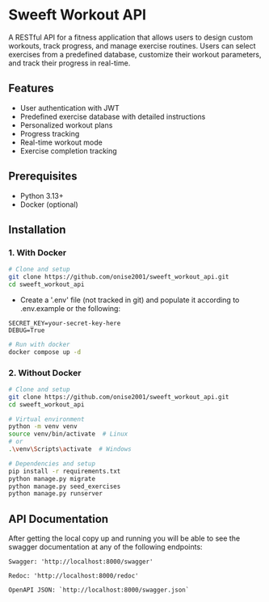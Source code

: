# Sweeft Workout API

A RESTful API for a fitness application that allows users to design custom workouts, track progress, and manage exercise routines. Users can select exercises from a predefined database, customize their workout parameters, and track their progress in real-time.

## Features

- User authentication with JWT
- Predefined exercise database with detailed instructions
- Personalized workout plans
- Progress tracking
- Real-time workout mode
- Exercise completion tracking


## Prerequisites

- Python 3.13+
- Docker (optional)


## Installation

### 1. With Docker

```bash
# Clone and setup
git clone https://github.com/onise2001/sweeft_workout_api.git
cd sweeft_workout_api
```

- Create a '.env' file (not tracked in git) and populate it according to .env.example or the following:
```
SECRET_KEY=your-secret-key-here
DEBUG=True
```


```bash
# Run with docker
docker compose up -d
```

### 2. Without Docker

```bash
# Clone and setup
git clone https://github.com/onise2001/sweeft_workout_api.git
cd sweeft_workout_api

# Virtual environment
python -m venv venv
source venv/bin/activate  # Linux
# or
.\venv\Scripts\activate  # Windows

# Dependencies and setup
pip install -r requirements.txt
python manage.py migrate
python manage.py seed_exercises
python manage.py runserver
```




## API Documentation

After getting the local copy up and running you will be able to see the swagger documentation at any of the following endpoints:

```
Swagger: 'http://localhost:8000/swagger'

Redoc: 'http://localhost:8000/redoc'

OpenAPI JSON: `http://localhost:8000/swagger.json`
```